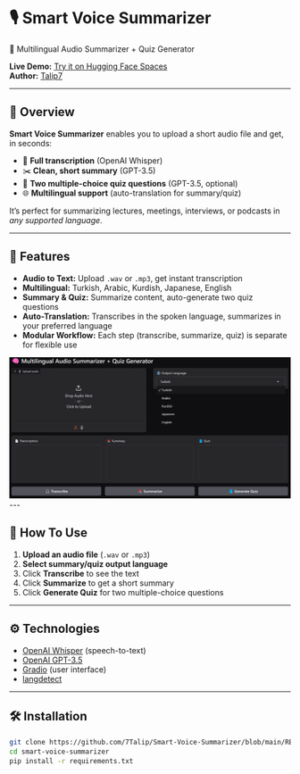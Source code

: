 # 🎙️ Smart Voice Summarizer
🧠 Multilingual Audio Summarizer + Quiz Generator

**Live Demo:** [Try it on Hugging Face Spaces](https://huggingface.co/spaces/Talip7/smart_voice_Summarizer)  
**Author:** [Talip7](https://huggingface.co/Talip7)

---

## 🚀 Overview

**Smart Voice Summarizer** enables you to upload a short audio file and get, in seconds:

- 📝 **Full transcription** (OpenAI Whisper)
- ✂️ **Clean, short summary** (GPT-3.5)
- 📘 **Two multiple-choice quiz questions** (GPT-3.5, optional)
- 🌐 **Multilingual support** (auto-translation for summary/quiz)

It’s perfect for summarizing lectures, meetings, interviews, or podcasts in *any supported language*.

---

## 🧰 Features

- **Audio to Text:** Upload `.wav` or `.mp3`, get instant transcription
- **Multilingual:** Turkish, Arabic, Kurdish, Japanese, English
- **Summary & Quiz:** Summarize content, auto-generate two quiz questions
- **Auto-Translation:** Transcribes in the spoken language, summarizes in your preferred language
- **Modular Workflow:** Each step (transcribe, summarize, quiz) is separate for flexible use

<img src="demo_screenshot.png" alt="App Screenshot" width="600"/>
---

## 📝 How To Use

1. **Upload an audio file** (`.wav` or `.mp3`)
2. **Select summary/quiz output language**
3. Click **Transcribe** to see the text
4. Click **Summarize** to get a short summary
5. Click **Generate Quiz** for two multiple-choice questions

---

## ⚙️ Technologies

- [OpenAI Whisper](https://github.com/openai/whisper) (speech-to-text)
- [OpenAI GPT-3.5](https://platform.openai.com/docs/guides/gpt)
- [Gradio](https://gradio.app/) (user interface)
- [langdetect](https://pypi.org/project/langdetect/)

---

## 🛠️ Installation

```bash
git clone https://github.com/7Talip/Smart-Voice-Summarizer/blob/main/README.md
cd smart-voice-summarizer
pip install -r requirements.txt
